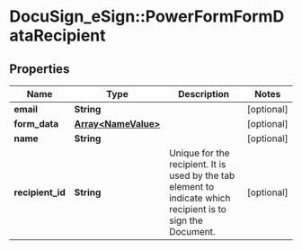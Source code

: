 # DocuSign_eSign::PowerFormFormDataRecipient

## Properties
Name | Type | Description | Notes
------------ | ------------- | ------------- | -------------
**email** | **String** |  | [optional] 
**form_data** | [**Array&lt;NameValue&gt;**](NameValue.md) |  | [optional] 
**name** | **String** |  | [optional] 
**recipient_id** | **String** | Unique for the recipient. It is used by the tab element to indicate which recipient is to sign the Document. | [optional] 


